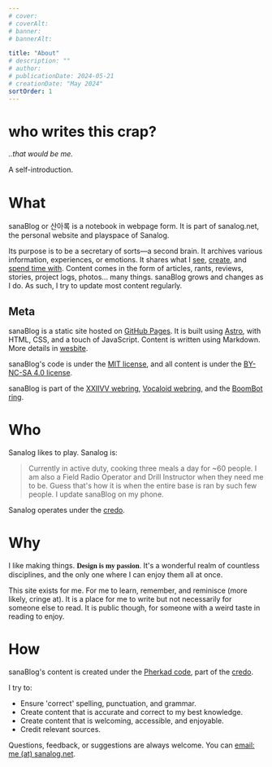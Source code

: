 ```yaml
---
# cover:
# coverAlt:
# banner:
# bannerAlt:

title: "About"
# description: ""
# author:
# publicationDate: 2024-05-21
# creationDate: "May 2024"
sortOrder: 1
---
```


<link rel="preconnect" href="https://fonts.googleapis.com">
<link rel="preconnect" href="https://fonts.gstatic.com" crossorigin>
<link href="https://fonts.googleapis.com/css2?family=Comic+Neue&display=swap" rel="stylesheet">

# who writes this crap?

*<span class="muted">..that would be me.</span>*

A self-introduction.

# What

sanaBlog or 산아록 is a notebook in webpage form. It is part of sanalog.net, the personal website and playspace of Sanalog.

Its purpose is to be a secretary of sorts—a second brain. It archives various information, experiences, or emotions. It shares what I [see](/blog/gallery), [create](/blog), and [spend time with](/blog/reviews). Content comes in the form of articles, rants, reviews, stories, project logs, photos... many things. sanaBlog grows and changes as I do. As such, I try to update most content regularly.

## Meta

sanaBlog is a static site hosted on <a href="https://pages.github.com/" target="_blank" class="extlink">GitHub Pages</a>. It is built using <a href="https://astro.build/" target="_blank" class="extlink">Astro</a>, with HTML, CSS, and a touch of JavaScript. Content is written using Markdown. More details in [wesbite](/blog/code/wesbite).

sanaBlog's code is under the <a target="_blank" class="extlink" href="https://github.com/itsSanalog/sanalog.net/blob/main/LICENSE">MIT license</a>, and all content is under the <a target="_blank" class="extlink" href="https://creativecommons.org/licenses/by-nc-sa/4.0">BY-NC-SA 4.0 license</a>.

sanaBlog is part of the <a href="https://webring.xxiivv.com" target="_blank" class="extlink">XXIIVV webring</a>, <a href="https://webring.adilene.net/index.php" target="_blank" class="extlink">Vocaloid webring</a>, and the [BoomBot ring](/blog/boombot).



# Who

Sanalog likes to play. Sanalog is:

> Currently in active duty, cooking three meals a day for ~60 people. I am also a Field Radio Operator and Drill Instructor when they need me to be. Guess that's how it is when the entire base is ran by such few people. I update sanaBlog on my phone.

Sanalog operates under the [credo](/blog/credo).

# Why

I like making things. <b style="font-family: 'Comic Neue'">Design is my passion</b>. It's a wonderful realm of countless disciplines, and the only one where I can enjoy them all at once.

This site exists for me. For me to learn, remember, and reminisce (more likely, cringe at). It is a place for me to write but not necessarily for someone else to read. It is public though, for someone with a weird taste in reading to enjoy.

# How

sanaBlog's content is created under the [Pherkad code](/blog/credo#pherkad), part of the [credo](/blog/credo).

I try to:

- Ensure 'correct' spelling, punctuation, and grammar.
- Create content that is accurate and correct to my best knowledge.
- Create content that is welcoming, accessible, and enjoyable.
- Credit relevant sources.

Questions, feedback, or suggestions are always welcome. You can <a href="mailto:me@sanalog.net">email: me (at) sanalog.net</a>.
